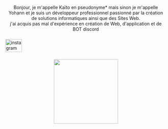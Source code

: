<p align="center">Bonjour, je m'appelle Kaïto en pseudonyme* mais sinon je m'appelle Yohann et je suis un développeur professionnel passionné par la création de solutions informatiques ainsi que des Sites Web.<br> j'ai acquis pas mal d'expérience en création de Web, d'application et de BOT discord</p>

###

<div align="left">
  <a href="https://www.instagram.com/crst_yhn/" target="_blank">
    <img src="https://raw.githubusercontent.com/maurodesouza/profile-readme-generator/master/src/assets/icons/social/instagram/default.svg" width="52" height="40" alt="instagram logo"  />
  </a>
</div>

###

<div align="center">
  <img height="201" src="https://i.imgflip.com/65efzo.gif"  />
</div>

###
